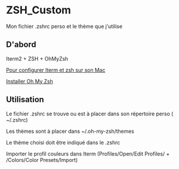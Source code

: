 # ZSH_Custom

Mon fichier .zshrc perso et le thème que j'utilise

## D'abord

Iterm2 + ZSH + OhMyZsh

[Pour configurer Iterm et zsh sur son Mac](http://blog.tristanfarneau.com/optimiser-et-personnaliser-son-terminal-sur-mac/)

[Installer Oh My Zsh](https://korben.info/oh-my-zsh-framework-booster-shell-zsh.html)

## Utilisation

Le fichier .zshrc se trouve ou est à placer dans son répertoire perso ( ~/.zshrc)

Les thèmes sont à placer dans ~/.oh-my-zsh/themes

Le thème choisi doit être indiqué dans le .zshrc

Importer le profil couleurs dans Iterm (Profiles/Open/Edit Profiles/ + /Colors/Color Presets/Import)
